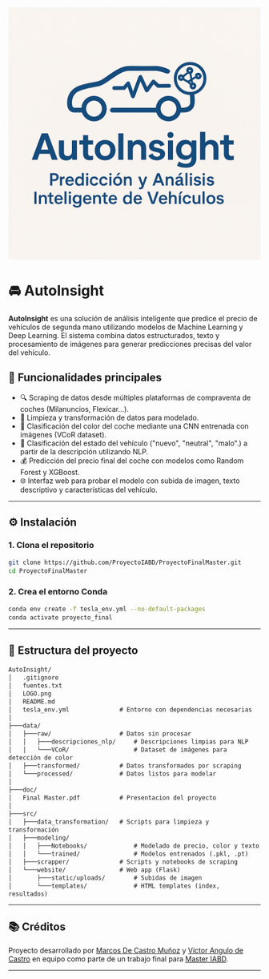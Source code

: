 ![AutoInsight Logo](https://github.com/ProyectoIABD/ProyectoFinalMaster/raw/main/LOGO.png)

# 🚘 AutoInsight

**AutoInsight** es una solución de análisis inteligente que predice el precio de vehículos de segunda mano utilizando modelos de Machine Learning y Deep Learning. El sistema combina datos estructurados, texto y procesamiento de imágenes para generar predicciones precisas del valor del vehículo.

## 🧠 Funcionalidades principales

* 🔍 Scraping de datos desde múltiples plataformas de compraventa de coches (Milanuncios, Flexicar...).
* 🧼 Limpieza y transformación de datos para modelado.
* 🎨 Clasificación del color del coche mediante una CNN entrenada con imágenes (VCoR dataset).
* 📝 Clasificación del estado del vehículo ("nuevo", "neutral", "malo".) a partir de la descripción utilizando NLP.
* 💰 Predicción del precio final del coche con modelos como Random Forest y XGBoost.
* 🌐 Interfaz web para probar el modelo con subida de imagen, texto descriptivo y características del vehículo.

---

## ⚙️ Instalación

### 1. Clona el repositorio

```bash
git clone https://github.com/ProyectoIABD/ProyectoFinalMaster.git
cd ProyectoFinalMaster
```

### 2. Crea el entorno Conda

```bash
conda env create -f tesla_env.yml --no-default-packages
conda activate proyecto_final
```

---

## 📂 Estructura del proyecto

```plaintext
AutoInsight/
│   .gitignore
│   fuentes.txt
│   LOGO.png
│   README.md
│   tesla_env.yml              # Entorno con dependencias necesarias
│
├───data/
│   ├───raw/                   # Datos sin procesar
│   │   ├───descripciones_nlp/     # Descripciones limpias para NLP
│   │   └───VCoR/                  # Dataset de imágenes para detección de color
│   ├───transformed/           # Datos transformados por scraping
│   └───processed/             # Datos listos para modelar
│
├───doc/
│   Final Master.pdf           # Presentacion del proyecto
│
├───src/
│   ├───data_transformation/   # Scripts para limpieza y transformación
│   ├───modeling/
│   │   ├───Notebooks/             # Modelado de precio, color y texto
│   │   └───trained/               # Modelos entrenados (.pkl, .pt)
│   ├───scrapper/              # Scripts y notebooks de scraping
│   └───website/               # Web app (Flask)
│       ├───static/uploads/        # Subidas de imagen
│       └───templates/             # HTML templates (index, resultados)
```

---

## 📚 Créditos

Proyecto desarrollado por [Marcos De Castro Muñoz](https://www.linkedin.com/in/marcos-de-castro-mu%C3%B1oz-5baa84196/) y [Víctor Angulo de Castro](https://www.linkedin.com/in/victor-angulo/) en equipo como parte de un trabajo final para [Master IABD](https://github.com/ProyectoIABD/ProyectoFinalMaster).

---
